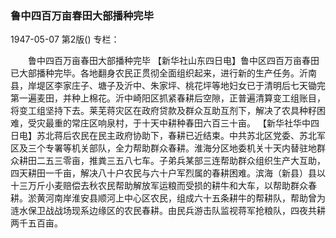 ### 鲁中四百万亩春田大部播种完毕

1947-05-07
第2版()
专栏：

　　鲁中四百万亩春田大部播种完毕
    【新华社山东四日电】鲁中区四百万亩春田已大部播种完毕。各地翻身农民正贯彻全面组织起来，进行新的生产任务。沂南县，岸堤区李家庄子、塘子及沂中、朱家坪、桃花坪等地妇女已于清明后七天锄完第一遍麦田，并种上棉花。沂中崎阳区抓紧春耕后空隙，正普遍清算变工组账目，将变工组坚持下去。莱芜蒋灾区在政府贷款及群众互助互剂下，解决了农具种籽困难，受灾最重的常庄区响泉村，于十天中耕种春田六百三十亩。
    【新华社华中四日电】苏北蒋后农民在民主政府协助下，春耕已近结束。中共苏北区党委、苏北军区及三个专署等机关部队，全力帮助群众春耕。淮海分区地委机关十天内替驻地群众耕田二五三零亩，推粪三五八七车。子弟兵某部三连帮助群众组织生产大互助，四天耕田一千亩，解决八十户农民与六十户军烈属的春耕困难。滨海（新县）县以十三万斤小麦赔偿去秋农民帮助解放军运粮而受损的耕牛和大车，以帮助群众春耕。淤黄河南岸淮安县顺河上中心区农民，组成六十五条耕牛的帮耕队，帮助曾为涟水保卫战战场现系边缘区的农民春耕。由民兵游击队监视蒋军抢粮队，四夜共耕两千五百亩。
